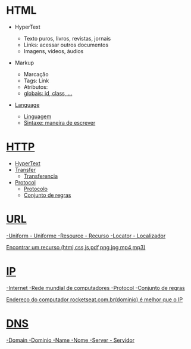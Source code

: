 # HTML

- HyperText
    - Texto puros, livros, revistas, jornais
    - Links: acessar outros documentos
    - Imagens, vídeos, áudios

- Markup 
    - Marcação
    - Tags: <a> Link </a>
    - Atributos: <a id="site-rocketseat" class="button" href="https://rocketseat.com.br">
    - globais: id, class, ...

- Language
    - Linguagem
    - Sintaxe: maneira de escrever


# HTTP

- HyperText
- Transfer
    - Transferencia
- Protocol
    - Protocolo
    - Conjunto de regras

# URL
-Uniform
    - Uniforme
-Resource
    - Recurso
-Locator
    - Localizador

Encontrar um recurso (html,css,js,pdf,png,jpg,mp4,mp3)

# IP
-Internet
    -Rede mundial de computadores
-Protocol
    -Conjunto de regras

Endereço do computador
rocketseat.com.br(dominio) é melhor que o IP

# DNS
-Domain
    -Dominio
-Name
    -Nome
-Server
    - Servidor





